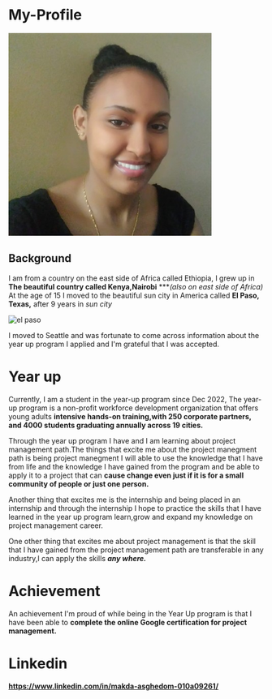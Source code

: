 # My-Profile
![alt text](1674265556621.jfif)

Background
--------

I am from a country on the east side of Africa called Ethiopia, I grew up in **The beautiful country called Kenya,Nairobi** ****(also on east side of Africa)*
At the age of 15 I moved to the beautiful sun city in America called **El Paso, Texas,** after 9 years in *sun city*

![el paso](https://user-images.githubusercontent.com/127261045/225150647-eda28c7b-2d5c-468b-bce7-d1e5a00a8c89.jpeg)


I moved to Seattle and was fortunate to come across information about the year up program I applied and I'm grateful that I was accepted.

# Year up

Currently, I am a student in the year-up program since Dec 2022, The year-up program is a non-profit workforce development organization that offers young adults **intensive hands-on training,with 250 corporate partners, and 4000 students graduating annually across 19 cities.**

Through the year up program I have and I am learning about project management path.The things that excite me about the project manegment path is 
being  project manegment  I will able to use the knowledge that I have from life and the knowledge I have gained from the program and be able to apply it to a project that can **cause change even just if it is for a small community of people or just one person.**

Another thing that excites me is the internship and being placed in an internship and through the internship I hope to practice the skills that I have learned in the year up program learn,grow and expand my knowledge on project management career.

One other thing that excites me about project management is that the skill that I have gained from the project management path are transferable in any industry,I can apply the skills ***any where.***

# Achievement 

An achievement I'm proud of while being in the Year Up program is that I have been able to **complete the online Google certification for project management.**

# Linkedin

**<https://www.linkedin.com/in/makda-asghedom-010a09261/>**



